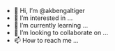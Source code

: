 - 👋 Hi, I’m @akbengaltiger
- 👀 I’m interested in ...
- 🌱 I’m currently learning ...
- 💞️ I’m looking to collaborate on ...
- 📫 How to reach me ...

<!---
akbengaltiger/akbengaltiger is a ✨ special ✨ repository because its `README.md` (this file) appears on your GitHub profile.
You can click the Preview link to take a look at your changes.
--->
